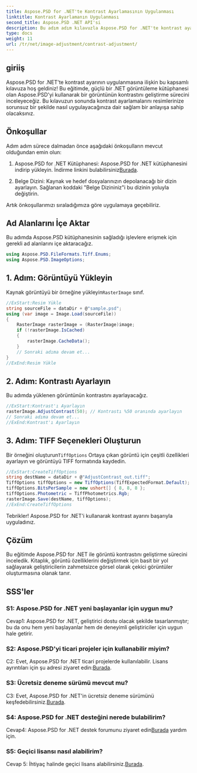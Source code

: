 ```yaml
---
title: Aspose.PSD for .NET'te Kontrast Ayarlamasının Uygulanması
linktitle: Kontrast Ayarlamanın Uygulanması
second_title: Aspose.PSD .NET API'si
description: Bu adım adım kılavuzla Aspose.PSD for .NET'te kontrast ayarının nasıl uygulanacağını öğrenin.
type: docs
weight: 11
url: /tr/net/image-adjustment/contrast-adjustment/
---
```

## giriiş

Aspose.PSD for .NET'te kontrast ayarının uygulanmasına ilişkin bu kapsamlı kılavuza hoş geldiniz! Bu eğitimde, güçlü bir .NET görüntüleme kütüphanesi olan Aspose.PSD'yi kullanarak bir görüntünün kontrastını geliştirme sürecini inceleyeceğiz. Bu kılavuzun sonunda kontrast ayarlamalarını resimlerinize sorunsuz bir şekilde nasıl uygulayacağınıza dair sağlam bir anlayışa sahip olacaksınız.

## Önkoşullar

Adım adım sürece dalmadan önce aşağıdaki önkoşulların mevcut olduğundan emin olun:

1.  Aspose.PSD for .NET Kütüphanesi: Aspose.PSD for .NET kütüphanesini indirip yükleyin. İndirme linkini bulabilirsiniz[Burada](https://releases.aspose.com/psd/net/).

2. Belge Dizini: Kaynak ve hedef dosyalarınızın depolanacağı bir dizin ayarlayın. Sağlanan koddaki "Belge Dizininiz"i bu dizinin yoluyla değiştirin.

Artık önkoşullarımızı sıraladığımıza göre uygulamaya geçebiliriz.

## Ad Alanlarını İçe Aktar

Bu adımda Aspose.PSD kütüphanesinin sağladığı işlevlere erişmek için gerekli ad alanlarını içe aktaracağız.

```csharp
using Aspose.PSD.FileFormats.Tiff.Enums;
using Aspose.PSD.ImageOptions;
```

## 1. Adım: Görüntüyü Yükleyin

Kaynak görüntüyü bir örneğine yükleyin`RasterImage` sınıf.

```csharp
//ExStart:Resim Yükle
string sourceFile = dataDir + @"sample.psd";
using (var image = Image.Load(sourceFile))
{
    RasterImage rasterImage = (RasterImage)image;
    if (!rasterImage.IsCached)
    {
        rasterImage.CacheData();
    }
    // Sonraki adıma devam et...
}
//ExEnd:Resim Yükle
```

## 2. Adım: Kontrastı Ayarlayın

Bu adımda yüklenen görüntünün kontrastını ayarlayacağız.

```csharp
//ExStart:Kontrast'ı Ayarlayın
rasterImage.AdjustContrast(50); // Kontrastı %50 oranında ayarlayın
// Sonraki adıma devam et...
//ExEnd:Kontrast'ı Ayarlayın
```

## 3. Adım: TIFF Seçenekleri Oluşturun

 Bir örneğini oluşturun`TiffOptions` Ortaya çıkan görüntü için çeşitli özellikleri ayarlayın ve görüntüyü TIFF formatında kaydedin.

```csharp
//ExStart:CreateTiffOptions
string destName = dataDir + @"AdjustContrast_out.tiff";
TiffOptions tiffOptions = new TiffOptions(TiffExpectedFormat.Default);
tiffOptions.BitsPerSample = new ushort[] { 8, 8, 8 };
tiffOptions.Photometric = TiffPhotometrics.Rgb;
rasterImage.Save(destName, tiffOptions);
//ExEnd:CreateTiffOptions
```

Tebrikler! Aspose.PSD for .NET'i kullanarak kontrast ayarını başarıyla uyguladınız.

## Çözüm

Bu eğitimde Aspose.PSD for .NET ile görüntü kontrastını geliştirme sürecini inceledik. Kitaplık, görüntü özelliklerini değiştirmek için basit bir yol sağlayarak geliştiricilerin zahmetsizce görsel olarak çekici görüntüler oluşturmasına olanak tanır.

## SSS'ler

### S1: Aspose.PSD for .NET yeni başlayanlar için uygun mu?

Cevap1: Aspose.PSD for .NET, geliştirici dostu olacak şekilde tasarlanmıştır; bu da onu hem yeni başlayanlar hem de deneyimli geliştiriciler için uygun hale getirir.

### S2: Aspose.PSD'yi ticari projeler için kullanabilir miyim?

 C2: Evet, Aspose.PSD for .NET ticari projelerde kullanılabilir. Lisans ayrıntıları için şu adresi ziyaret edin:[Burada](https://purchase.aspose.com/buy).

### S3: Ücretsiz deneme sürümü mevcut mu?

 C3: Evet, Aspose.PSD for .NET'in ücretsiz deneme sürümünü keşfedebilirsiniz.[Burada](https://releases.aspose.com/).

### S4: Aspose.PSD for .NET desteğini nerede bulabilirim?

 Cevap4: Aspose.PSD for .NET destek forumunu ziyaret edin[Burada](https://forum.aspose.com/c/psd/34) yardım için.

### S5: Geçici lisansı nasıl alabilirim?

 Cevap 5: İhtiyaç halinde geçici lisans alabilirsiniz.[Burada](https://purchase.aspose.com/temporary-license/).